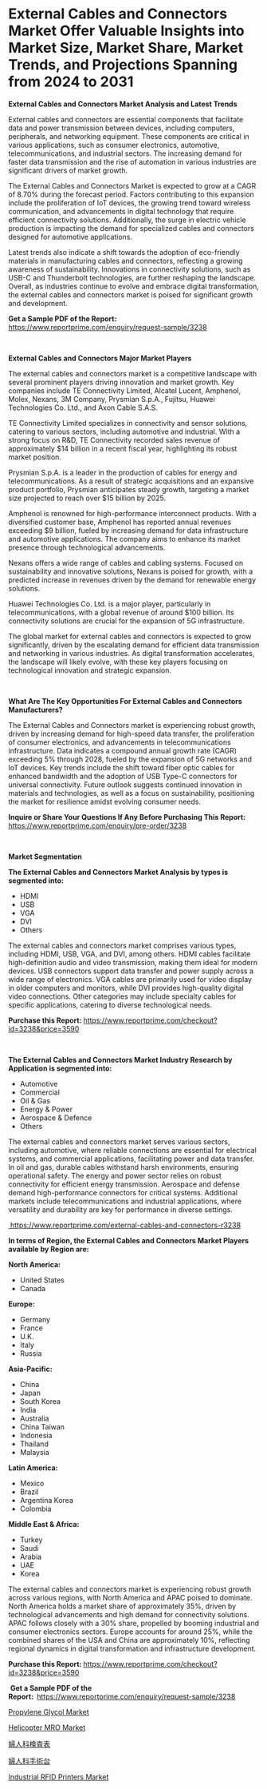 <p><h1>External Cables and Connectors Market Offer Valuable Insights into Market Size, Market Share, Market Trends, and Projections Spanning from 2024 to 2031</h1></p><p><strong>External Cables and Connectors Market Analysis and Latest Trends</strong></p>
<p><p>External cables and connectors are essential components that facilitate data and power transmission between devices, including computers, peripherals, and networking equipment. These components are critical in various applications, such as consumer electronics, automotive, telecommunications, and industrial sectors. The increasing demand for faster data transmission and the rise of automation in various industries are significant drivers of market growth.</p><p>The External Cables and Connectors Market is expected to grow at a CAGR of 8.70% during the forecast period. Factors contributing to this expansion include the proliferation of IoT devices, the growing trend toward wireless communication, and advancements in digital technology that require efficient connectivity solutions. Additionally, the surge in electric vehicle production is impacting the demand for specialized cables and connectors designed for automotive applications. </p><p>Latest trends also indicate a shift towards the adoption of eco-friendly materials in manufacturing cables and connectors, reflecting a growing awareness of sustainability. Innovations in connectivity solutions, such as USB-C and Thunderbolt technologies, are further reshaping the landscape. Overall, as industries continue to evolve and embrace digital transformation, the external cables and connectors market is poised for significant growth and development.</p></p>
<p><strong>Get a Sample PDF of the Report:&nbsp;</strong> <a href="https://www.reportprime.com/enquiry/request-sample/3238">https://www.reportprime.com/enquiry/request-sample/3238</a></p>
<p>&nbsp;</p>
<p><strong>External Cables and Connectors Major Market Players</strong></p>
<p><p>The external cables and connectors market is a competitive landscape with several prominent players driving innovation and market growth. Key companies include TE Connectivity Limited, Alcatel Lucent, Amphenol, Molex, Nexans, 3M Company, Prysmian S.p.A., Fujitsu, Huawei Technologies Co. Ltd., and Axon Cable S.A.S. </p><p>TE Connectivity Limited specializes in connectivity and sensor solutions, catering to various sectors, including automotive and industrial. With a strong focus on R&D, TE Connectivity recorded sales revenue of approximately $14 billion in a recent fiscal year, highlighting its robust market position.</p><p>Prysmian S.p.A. is a leader in the production of cables for energy and telecommunications. As a result of strategic acquisitions and an expansive product portfolio, Prysmian anticipates steady growth, targeting a market size projected to reach over $15 billion by 2025.</p><p>Amphenol is renowned for high-performance interconnect products. With a diversified customer base, Amphenol has reported annual revenues exceeding $9 billion, fueled by increasing demand for data infrastructure and automotive applications. The company aims to enhance its market presence through technological advancements.</p><p>Nexans offers a wide range of cables and cabling systems. Focused on sustainability and innovative solutions, Nexans is poised for growth, with a predicted increase in revenues driven by the demand for renewable energy solutions.</p><p>Huawei Technologies Co. Ltd. is a major player, particularly in telecommunications, with a global revenue of around $100 billion. Its connectivity solutions are crucial for the expansion of 5G infrastructure.</p><p>The global market for external cables and connectors is expected to grow significantly, driven by the escalating demand for efficient data transmission and networking in various industries. As digital transformation accelerates, the landscape will likely evolve, with these key players focusing on technological innovation and strategic expansion.</p></p>
<p>&nbsp;</p>
<p><strong>What Are The Key Opportunities For External Cables and Connectors Manufacturers?</strong></p>
<p><p>The External Cables and Connectors market is experiencing robust growth, driven by increasing demand for high-speed data transfer, the proliferation of consumer electronics, and advancements in telecommunications infrastructure. Data indicates a compound annual growth rate (CAGR) exceeding 5% through 2028, fueled by the expansion of 5G networks and IoT devices. Key trends include the shift toward fiber optic cables for enhanced bandwidth and the adoption of USB Type-C connectors for universal connectivity. Future outlook suggests continued innovation in materials and technologies, as well as a focus on sustainability, positioning the market for resilience amidst evolving consumer needs.</p></p>
<p><strong>Inquire or Share Your Questions If Any Before Purchasing This Report:</strong> <a href="https://www.reportprime.com/enquiry/pre-order/3238">https://www.reportprime.com/enquiry/pre-order/3238</a></p>
<p>&nbsp;</p>
<p><strong>Market Segmentation</strong></p>
<p><strong>The External Cables and Connectors Market Analysis by types is segmented into:</strong></p>
<p><ul><li>HDMI</li><li>USB</li><li>VGA</li><li>DVI</li><li>Others</li></ul></p>
<p><p>The external cables and connectors market comprises various types, including HDMI, USB, VGA, and DVI, among others. HDMI cables facilitate high-definition audio and video transmission, making them ideal for modern devices. USB connectors support data transfer and power supply across a wide range of electronics. VGA cables are primarily used for video display in older computers and monitors, while DVI provides high-quality digital video connections. Other categories may include specialty cables for specific applications, catering to diverse technological needs.</p></p>
<p><strong>Purchase this Report:&nbsp;</strong><a href="https://www.reportprime.com/checkout?id=3238&price=3590">https://www.reportprime.com/checkout?id=3238&price=3590</a></p>
<p>&nbsp;</p>
<p><strong>The External Cables and Connectors Market Industry Research by Application is segmented into:</strong></p>
<p><ul><li>Automotive</li><li>Commercial</li><li>Oil & Gas</li><li>Energy & Power</li><li>Aerospace & Defence</li><li>Others</li></ul></p>
<p><p>The external cables and connectors market serves various sectors, including automotive, where reliable connections are essential for electrical systems, and commercial applications, facilitating power and data transfer. In oil and gas, durable cables withstand harsh environments, ensuring operational safety. The energy and power sector relies on robust connectivity for efficient energy transmission. Aerospace and defense demand high-performance connectors for critical systems. Additional markets include telecommunications and industrial applications, where versatility and durability are key for performance in diverse settings.</p></p>
<p><a href="https://www.reportprime.com/external-cables-and-connectors-r3238">&nbsp;https://www.reportprime.com/external-cables-and-connectors-r3238</a></p>
<p><strong>In terms of Region, the External Cables and Connectors Market Players available by Region are:</strong></p>
<p>
    <p> <strong> North America: </strong>
        <ul>
            <li>United States</li>
            <li>Canada</li>
        </ul>
        </p> 
    <p> <strong> Europe: </strong>
        <ul>
            <li>Germany</li>
            <li>France</li>
            <li>U.K.</li>
            <li>Italy</li>
            <li>Russia</li>
        </ul>
        </p> 
    <p> <strong> Asia-Pacific: </strong>
        <ul>
            <li>China</li>
            <li>Japan</li>
            <li>South Korea</li>
            <li>India</li>
            <li>Australia</li>
            <li>China Taiwan</li>
            <li>Indonesia</li>
            <li>Thailand</li>
            <li>Malaysia</li>
        </ul>
        </p> 
    <p> <strong> Latin America: </strong>
        <ul>
            <li>Mexico</li>
            <li>Brazil</li>
            <li>Argentina Korea</li>
            <li>Colombia</li>
        </ul>
        </p> 
    <p> <strong> Middle East & Africa: </strong>
        <ul>
            <li>Turkey</li>
            <li>Saudi</li>
            <li>Arabia</li>
            <li>UAE</li>
            <li>Korea</li>
        </ul>
    </p>
    </p>
<p><p>The external cables and connectors market is experiencing robust growth across various regions, with North America and APAC poised to dominate. North America holds a market share of approximately 35%, driven by technological advancements and high demand for connectivity solutions. APAC follows closely with a 30% share, propelled by booming industrial and consumer electronics sectors. Europe accounts for around 25%, while the combined shares of the USA and China are approximately 10%, reflecting regional dynamics in digital transformation and infrastructure development.</p></p>
<p><strong>Purchase this Report: </strong><a href="https://www.reportprime.com/checkout?id=3238&price=3590">https://www.reportprime.com/checkout?id=3238&price=3590</a></p>
<p>&nbsp;<strong>Get a Sample PDF of the Report:&nbsp;&nbsp;</strong><a href="https://www.reportprime.com/enquiry/request-sample/3238">https://www.reportprime.com/enquiry/request-sample/3238</a></p>
<p><strong></strong></p>
<p><p><a href="https://issuu.com/reportprime-2/docs/propylene-glycol-market-size-2030.p_22a694abbb84f9">Propylene Glycol Market</a></p><p><a href="https://www.linkedin.com/pulse/helicopter-mro-market-industry-trends-forecast-period-enn4c?trackingId=aTq55KQVTCCMt56LAbyNsw%3D%3D">Helicopter MRO Market</a></p><p><a href="https://medium.com/@novastamm2023/gynecological-examination-tables-market-%E3%81%AE%E3%82%B0%E3%83%AD%E3%83%BC%E3%83%90%E3%83%AB%E5%B8%82%E5%A0%B4%E6%A6%82%E8%A6%81%E3%81%AF-%E4%B8%96%E7%95%8C%E3%81%8A%E3%82%88%E3%81%B3%E4%B8%BB%E8%A6%81%E5%B8%82%E5%A0%B4%E3%81%AB%E3%81%8A%E3%81%91%E3%82%8B%E6%A5%AD%E7%95%8C%E3%81%AB%E5%BD%B1%E9%9F%BF%E3%82%92%E4%B8%8E%E3%81%88%E3%82%8B%E4%B8%BB%E8%A6%81%E3%81%AA%E3%83%88%E3%83%AC%E3%83%B3%E3%83%89%E3%81%AB%E3%81%A4%E3%81%84%E3%81%A6-%E7%8B%AC%E8%87%AA%E3%81%AE%E8%A6%96%E7%82%B9%E3%82%92%E6%8F%90%E4%BE%9B%E3%81%97%E3%81%BE%E3%81%99-476ded14646f">婦人科検査表</a></p><p><a href="https://medium.com/@novastamm2023/gynecological-operating-tables-market-%E3%81%AE%E3%82%B0%E3%83%AD%E3%83%BC%E3%83%90%E3%83%AB%E5%B8%82%E5%A0%B4%E6%A6%82%E8%A6%81%E3%81%AF-%E4%B8%96%E7%95%8C%E3%81%8A%E3%82%88%E3%81%B3%E4%B8%BB%E8%A6%81%E5%B8%82%E5%A0%B4%E3%81%AB%E3%81%8A%E3%81%91%E3%82%8B%E6%A5%AD%E7%95%8C%E3%81%AB%E5%BD%B1%E9%9F%BF%E3%82%92%E4%B8%8E%E3%81%88%E3%82%8B%E4%B8%BB%E8%A6%81%E3%81%AA%E3%83%88%E3%83%AC%E3%83%B3%E3%83%89%E3%81%AB%E3%81%A4%E3%81%84%E3%81%A6-%E7%8B%AC%E8%87%AA%E3%81%AE%E8%A6%96%E7%82%B9%E3%82%92%E6%8F%90%E4%BE%9B%E3%81%97%E3%81%BE%E3%81%99-ef7d36d3fe92">婦人科手術台</a></p><p><a href="https://medium.com/@basmakahin145/what-is-industrial-rfid-printers-market-0b5a6cd134dd">Industrial RFID Printers Market</a></p></p>